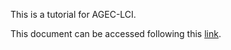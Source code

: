 This is a tutorial for AGEC-LCI.


This document can be accessed following this [link](https://iviveros.github.io/agec-lci-tutorial/).
